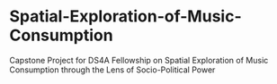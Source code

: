 # Spatial-Exploration-of-Music-Consumption
Capstone Project for DS4A Fellowship on Spatial Exploration of Music Consumption through the Lens of Socio-Political Power
